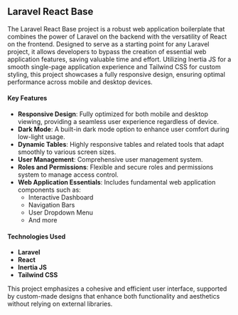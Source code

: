 ## Laravel React Base

The Laravel React Base project is a robust web application boilerplate that combines the power of Laravel on the backend with the versatility of React on the frontend. Designed to serve as a starting point for any Laravel project, it allows developers to bypass the creation of essential web application features, saving valuable time and effort. Utilizing Inertia JS for a smooth single-page application experience and Tailwind CSS for custom styling, this project showcases a fully responsive design, ensuring optimal performance across mobile and desktop devices.

#### Key Features
- **Responsive Design**: Fully optimized for both mobile and desktop viewing, providing a seamless user experience regardless of device.
- **Dark Mode**: A built-in dark mode option to enhance user comfort during low-light usage.
- **Dynamic Tables**: Highly responsive tables and related tools that adapt smoothly to various screen sizes.
- **User Management**: Comprehensive user management system.
- **Roles and Permissions**: Flexible and secure roles and permissions system to manage access control.
- **Web Application Essentials**: Includes fundamental web application components such as:
  - Interactive Dashboard
  - Navigation Bars
  - User Dropdown Menu
  - And more

#### Technologies Used
- **Laravel**
- **React**
- **Inertia JS**
- **Tailwind CSS**

This project emphasizes a cohesive and efficient user interface, supported by custom-made designs that enhance both functionality and aesthetics without relying on external libraries.
